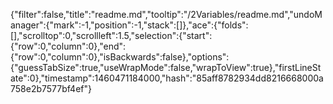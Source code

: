{"filter":false,"title":"readme.md","tooltip":"/2Variables/readme.md","undoManager":{"mark":-1,"position":-1,"stack":[]},"ace":{"folds":[],"scrolltop":0,"scrollleft":1.5,"selection":{"start":{"row":0,"column":0},"end":{"row":0,"column":0},"isBackwards":false},"options":{"guessTabSize":true,"useWrapMode":false,"wrapToView":true},"firstLineState":0},"timestamp":1460471184000,"hash":"85aff8782934dd8216668000a758e2b7577bf4ef"}